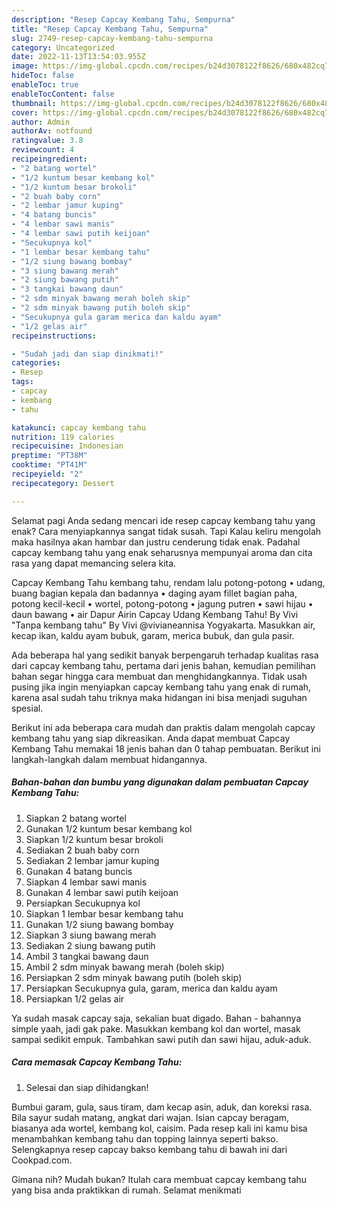 ```yaml
---
description: "Resep Capcay Kembang Tahu, Sempurna"
title: "Resep Capcay Kembang Tahu, Sempurna"
slug: 2749-resep-capcay-kembang-tahu-sempurna
category: Uncategorized
date: 2022-11-13T13:54:03.955Z
image: https://img-global.cpcdn.com/recipes/b24d3078122f8626/680x482cq70/capcay-kembang-tahu-foto-resep-utama.jpg
hideToc: false
enableToc: true
enableTocContent: false
thumbnail: https://img-global.cpcdn.com/recipes/b24d3078122f8626/680x482cq70/capcay-kembang-tahu-foto-resep-utama.jpg
cover: https://img-global.cpcdn.com/recipes/b24d3078122f8626/680x482cq70/capcay-kembang-tahu-foto-resep-utama.jpg
author: Admin
authorAv: notfound
ratingvalue: 3.8
reviewcount: 4
recipeingredient:
- "2 batang wortel"
- "1/2 kuntum besar kembang kol"
- "1/2 kuntum besar brokoli"
- "2 buah baby corn"
- "2 lembar jamur kuping"
- "4 batang buncis"
- "4 lembar sawi manis"
- "4 lembar sawi putih keijoan"
- "Secukupnya kol"
- "1 lembar besar kembang tahu"
- "1/2 siung bawang bombay"
- "3 siung bawang merah"
- "2 siung bawang putih"
- "3 tangkai bawang daun"
- "2 sdm minyak bawang merah boleh skip"
- "2 sdm minyak bawang putih boleh skip"
- "Secukupnya gula garam merica dan kaldu ayam"
- "1/2 gelas air"
recipeinstructions:

- "Sudah jadi dan siap dinikmati!"
categories:
- Resep
tags:
- capcay
- kembang
- tahu

katakunci: capcay kembang tahu 
nutrition: 119 calories
recipecuisine: Indonesian
preptime: "PT38M"
cooktime: "PT41M"
recipeyield: "2"
recipecategory: Dessert

---
```



Selamat pagi Anda sedang mencari ide resep capcay kembang tahu yang enak? Cara menyiapkannya sangat tidak susah. Tapi Kalau keliru mengolah maka hasilnya akan hambar dan justru cenderung tidak enak. Padahal capcay kembang tahu yang enak seharusnya mempunyai aroma dan cita rasa yang dapat memancing selera kita.


Capcay Kembang Tahu kembang tahu, rendam lalu potong-potong • udang, buang bagian kepala dan badannya • daging ayam fillet bagian paha, potong kecil-kecil • wortel, potong-potong • jagung putren • sawi hijau • daun bawang • air Dapur Airin Capcay Udang Kembang Tahu! By Vivi &#34;Tanpa kembang tahu&#34; By Vivi @vivianeannisa Yogyakarta. Masukkan air, kecap ikan, kaldu ayam bubuk, garam, merica bubuk, dan gula pasir.

Ada beberapa hal yang sedikit banyak berpengaruh terhadap kualitas rasa dari capcay kembang tahu, pertama dari jenis bahan, kemudian pemilihan bahan segar hingga cara membuat dan menghidangkannya. Tidak usah pusing jika ingin menyiapkan capcay kembang tahu yang enak di rumah, karena asal sudah tahu triknya maka hidangan ini bisa menjadi suguhan spesial.


Berikut ini ada beberapa cara mudah dan praktis dalam mengolah capcay kembang tahu yang siap dikreasikan. Anda dapat membuat Capcay Kembang Tahu memakai 18 jenis bahan dan 0 tahap pembuatan. Berikut ini langkah-langkah dalam membuat hidangannya.

<!--inarticleads1-->

##### Bahan-bahan dan bumbu yang digunakan dalam pembuatan Capcay Kembang Tahu:

1. Siapkan 2 batang wortel
1. Gunakan 1/2 kuntum besar kembang kol
1. Siapkan 1/2 kuntum besar brokoli
1. Sediakan 2 buah baby corn
1. Sediakan 2 lembar jamur kuping
1. Gunakan 4 batang buncis
1. Siapkan 4 lembar sawi manis
1. Gunakan 4 lembar sawi putih keijoan
1. Persiapkan Secukupnya kol
1. Siapkan 1 lembar besar kembang tahu
1. Gunakan 1/2 siung bawang bombay
1. Siapkan 3 siung bawang merah
1. Sediakan 2 siung bawang putih
1. Ambil 3 tangkai bawang daun
1. Ambil 2 sdm minyak bawang merah (boleh skip)
1. Persiapkan 2 sdm minyak bawang putih (boleh skip)
1. Persiapkan Secukupnya gula, garam, merica dan kaldu ayam
1. Persiapkan 1/2 gelas air


Ya sudah masak capcay saja, sekalian buat digado. Bahan - bahannya simple yaah, jadi gak pake. Masukkan kembang kol dan wortel, masak sampai sedikit empuk. Tambahkan sawi putih dan sawi hijau, aduk-aduk. 

<!--inarticleads2-->

##### Cara memasak Capcay Kembang Tahu:


1. Selesai dan siap dihidangkan!

Bumbui garam, gula, saus tiram, dam kecap asin, aduk, dan koreksi rasa. Bila sayur sudah matang, angkat dari wajan. Isian capcay beragam, biasanya ada wortel, kembang kol, caisim. Pada resep kali ini kamu bisa menambahkan kembang tahu dan topping lainnya seperti bakso. Selengkapnya resep capcay bakso kembang tahu di bawah ini dari Cookpad.com. 

Gimana nih? Mudah bukan? Itulah cara membuat capcay kembang tahu yang bisa anda praktikkan di rumah. Selamat menikmati
